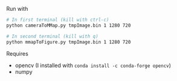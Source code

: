 
Run with

~~~bash
# In first terminal (kill with ctrl-c)
python cameraToMMap.py tmpImage.bin 1 1280 720

# In second terminal (kill with q)
python mmapToFigure.py tmpImage.bin 1 1280 720
~~~

Requires

- opencv (I installed with `conda install -c conda-forge opencv`)
- numpy
